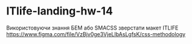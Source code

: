 # ITlife-landing-hw-14

Використовуючи знання БЕМ або SMACSS зверстати макет ITLIFE https://www.figma.com/file/VzBjv0ge3VjeLIbAsLgfsK/css-methodology
